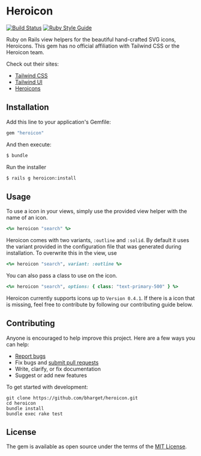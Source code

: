 # Heroicon
[![Build Status](https://github.com/bharget/heroicon/workflows/CI/badge.svg)](https://github.com/bharget/heroicon/actions)
[![Ruby Style Guide](https://img.shields.io/badge/code_style-standard-brightgreen.svg)](https://github.com/testdouble/standard)

Ruby on Rails view helpers for the beautiful hand-crafted SVG icons, Heroicons. This gem has no official affiliation with Tailwind CSS or the Heroicon team.

Check out their sites:

- [Tailwind CSS](https://tailwindcss.com/?utm_source=bharget_github)
- [Tailwind UI](https://tailwindui.com/?utm_source=bharget_github)
- [Heroicons](https://heroicons.com/?utm_source=bharget_github)

## Installation
Add this line to your application's Gemfile:

```ruby
gem "heroicon"
```

And then execute:
```bash
$ bundle
```

Run the installer
```bash
$ rails g heroicon:install
```

## Usage

To use a icon in your views, simply use the provided view helper with the name of an icon.

```rb
<%= heroicon "search" %>
```

Heroicon comes with two variants, `:outline` and `:solid`. By default it uses the variant provided in the configuration file that was generated during installation. To overwrite this in the view, use

```rb
<%= heroicon "search", variant: :outline %>
```

You can also pass a class to use on the icon.

```rb
<%= heroicon "search", options: { class: "text-primary-500" } %>
```

Heroicon currently supports icons up to `Version 0.4.1`. If there is a icon that is missing, feel free to contribute by following our contributing guide below.

## Contributing

Anyone is encouraged to help improve this project. Here are a few ways you can help:

- [Report bugs](https://github.com/bharget/heroicon/issues)
- Fix bugs and [submit pull requests](https://github.com/bharget/heroicon/pulls)
- Write, clarify, or fix documentation
- Suggest or add new features

To get started with development:

```
git clone https://github.com/bharget/heroicon.git
cd heroicon
bundle install
bundle exec rake test
```

## License
The gem is available as open source under the terms of the [MIT License](https://opensource.org/licenses/MIT).
